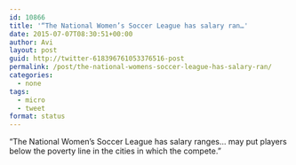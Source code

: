 ```yaml
---
id: 10866
title: '“The National Women’s Soccer League has salary ran…'
date: 2015-07-07T08:30:51+00:00
author: Avi
layout: post
guid: http://twitter-618396761053376516-post
permalink: /post/the-national-womens-soccer-league-has-salary-ran/
categories:
  - none
tags:
  - micro
  - tweet
format: status
---
```

“The National Women’s Soccer League has salary ranges… may put players below the poverty line in the cities in which the compete.”